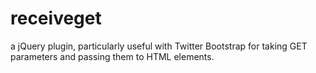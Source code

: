 # receiveget
a jQuery plugin, particularly useful with Twitter Bootstrap for taking GET parameters and passing them to HTML elements.
